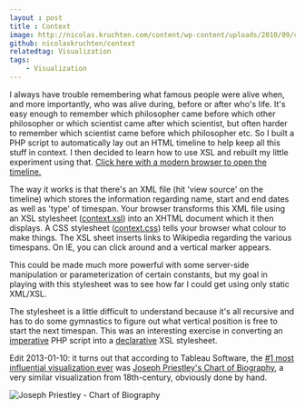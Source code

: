 ```yaml
---
layout : post
title : Context
image: http://nicolas.kruchten.com/content/wp-content/uploads/2010/09/context.png
github: nicolaskruchten/context
relatedtag: Visualization
tags:
    - Visualization
--- 
```



I always have trouble remembering what famous people were alive when,  and more importantly, who was alive during, before or after who's life.  It's easy enough to remember which philosopher came before which other  philosopher or which scientist came after which scientist, but often  harder to remember which scientist came before which philosopher etc. So  I built a PHP script to automatically lay out an HTML timeline to help  keep all this stuff in context. I then decided to learn how to use XSL  and rebuilt my little experiment using that. [Click here with a modern browser to open the timeline.](http://nicolas.kruchten.com/context/context.xml)

<!-- more -->

The way it works is that there's an XML file (hit 'view source' on  the timeline) which stores the information regarding name, start and end  dates as well as 'type' of timespan. Your browser transforms this XML  file using an XSL stylesheet ([context.xsl](http://nicolas.kruchten.com/context/context.xsl)) into an XHTML document which it then displays. A CSS stylesheet ([context.css](http://nicolas.kruchten.com/context/context.css))  tells your browser what colour to make things. The XSL sheet inserts  links to Wikipedia regarding the various timespans. On IE, you can click  around and a vertical marker appears.

This could be made much more powerful with some server-side  manipulation or parameterization of certain constants, but my goal in  playing with this stylesheet was to see how far I could get using only  static XML/XSL.

The stylesheet is a little difficult to understand because it's all  recursive and has to do some gymnastics to figure out what vertical  position is free to start the next timespan. This was an interesting  exercise in converting an [imperative](http://en.wikipedia.org/wiki/Imperative_programming) PHP script into a [declarative](http://en.wikipedia.org/wiki/Declarative_programming) XSL stylesheet.

Edit 2013-01-10: it turns out that according to Tableau Software, the [#1 most influential visualization ever](http://www.tableausoftware.com/about/blog/2012/11/top-5-visualizations-all-time-19810) was [Joseph Priestley's Chart of Biography](http://en.wikipedia.org/wiki/A_Chart_of_Biography), a very similar visualization from 18th-century, obviously done by hand.

![Joseph Priestley - Chart of Biography](http://nicolas.kruchten.com/images/ChartOfBiography.jpg)
